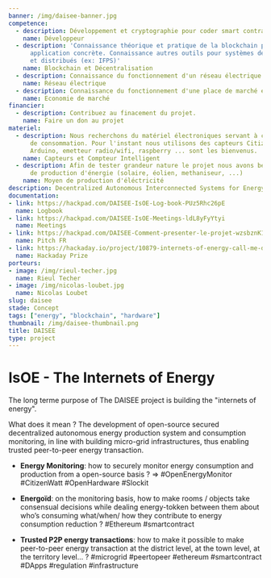 ```yaml
---
banner: /img/daisee-banner.jpg
competence:
  - description: Développement et cryptographie pour coder smart contract blockchain. Connaissance du language Solidity (similaire au C++) et en administration réseau.
    name: Développeur
  - description: 'Connaissance théorique et pratique de la blockchain pour mise en
      application concrète. Connaissance autres outils pour systèmes décentralisés
      et distribués (ex: IFPS)'
    name: Blockchain et Décentralisation
  - description: Connaissance du fonctionnement d'un réseau électrique et des mécanismes de distribution et production.
    name: Réseau électrique
  - description: Connaissance du fonctionnement d'une place de marché et en particulier celui de l'électricité afin de développer un nouveau modèle décentralisé.
    name: Economie de marché
financier:
  - description: Contribuez au finacement du projet.
    name: Faire un don au projet
materiel:
  - description: Nous recherchons du matériel électroniques servant à capter les données
      de consommation. Pour l'instant nous utilisons des capteurs CitizenWatt et OpenEnergyMonitor.
      Arduino, emetteur radio/wifi, raspberry ... sont les bienvenus.
    name: Capteurs et Compteur Intelligent
  - description: Afin de tester grandeur nature le projet nous avons besoin de moyens
      de production d'énergie (solaire, éolien, methaniseur, ...)
    name: Moyen de production d'éléctricité
description: Decentralized Autonomous Interconnected Systems for Energy Efficiency
documentation:
- link: https://hackpad.com/DAISEE-IsOE-Log-book-PUz5Rhc26pE
  name: Logbook
- link: https://hackpad.com/DAISEE-IsOE-Meetings-ldL8yFyYtyi
  name: Meetings
- link: https://hackpad.com/DAISEE-Comment-presenter-le-projet-wzsbznK1HSO
  name: Pitch FR
- link: https://hackaday.io/project/10879-internets-of-energy-call-me-daisee
  name: Hackaday Prize
porteurs:
- image: /img/rieul-techer.jpg
  name: Rieul Techer
- image: /img/nicolas-loubet.jpg
  name: Nicolas Loubet
slug: daisee
stade: Concept
tags: ["energy", "blockchain", "hardware"]
thumbnail: /img/daisee-thumbnail.png
title: DAISEE
type: project
---
```


# IsOE - The Internets of Energy

The long terme purpose of The DAISEE project is building the "internets of energy".

What does it mean ? The development of open-source secured decentralized autonomous energy production system and consumption monitoring, in line with building micro-grid infrastructures, thus enabling trusted peer-to-peer energy transaction.

- **Energy Monitoring**: how to securely monitor energy consumption and production from a open-source basis ? => #OpenEnergyMonitor #CitizenWatt #OpenHardware #Slockit

- **Energoïd**: on the monitoring basis, how to make rooms / objects take consensual decisions while dealing energy-tokken between them about who’s consuming what/when/ how they contribute to energy consumption reduction ? #Ethereum #smartcontract

- **Trusted P2P energy transactions**: how to make it possible to make peer-to-peer energy transaction at the district level, at the town level, at the territory level… ? #microgrid #peertopeer #ethereum #smartcontract #DApps #regulation #infrastructure
